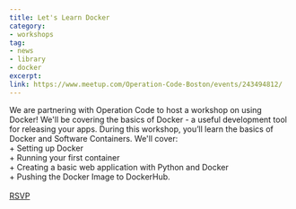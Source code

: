 ```yaml
---
title: Let's Learn Docker 
category:
- workshops
tag: 
- news
- library
- docker 
excerpt: 
link: https://www.meetup.com/Operation-Code-Boston/events/243494812/
---
```

We are partnering with Operation Code to host a workshop on using Docker! We'll be covering the basics of Docker - a useful development tool for releasing your apps. During this workshop, you’ll learn the basics of Docker and Software Containers. We'll cover:<br>+ Setting up Docker<br>+ Running your first container<br>+ Creating a basic web application with Python and Docker<br>+ Pushing the Docker Image to DockerHub.<br><br><a class="btn-lg btn-success" role="button" href="https://www.meetup.com/Operation-Code-Boston/events/243494812/">RSVP</a>